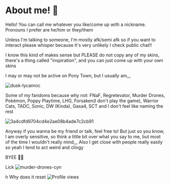 # About me! 🥌
Hello! You can call me whatever you like/come up with a nickname. Pronouns I prefer are he/him or they/them 

Unless I'm talking to someone, I'm mostly afk/semi afk so if you want to interact please whisper because it's very unlikely I check public chat!!

I know this kind of makes sense but PLEASE do not copy any of my skins, there's a thing called "inspiration", and you can just come up with your own skins

I may or may not be active on Pony Town, but I usually am,,,

![dusk-lycanroc](https://github.com/user-attachments/assets/9cafc977-cc03-4018-9c8d-9905d5716812)

Some of my fandoms because why not: FNaF, Regretevator, Murder Drones, Pokémon, Poppy Playtime, LHG, Forsaken(I don't play the game), Warrior Cats, TADC, Sonic, DW (Kinda), Gasa4, SCT and I don't feel like naming the rest

![3a4cdfd9704cd4e2ae08b4ade7c2cb91](https://github.com/user-attachments/assets/9cafc977-cc03-4018-9c8d-9905d5716812)

Anyway if you wanna be my friend or talk, feel free to! But just so you know, I am overly sensitive, so think a little bit over what you say to me, but most of the time I wouldn't really mind,,, Also I get close with people really easily so yeah I tend to act weird and clingy

BYEE 👋😼

Lick
![murder-drones-cyn](https://github.com/user-attachments/assets/e3aca81d-4a29-42dc-885a-b4983a24fad6)




h Why does it reset 
![Profile views](https://komarev.com/ghpvc/?username=CynDotEXE)
